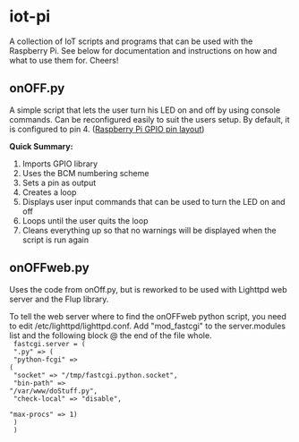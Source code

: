 # iot-pi

A collection of IoT scripts and programs that can be used with the Raspberry Pi. See below for documentation and instructions on how and what to use them for. Cheers!

<h2>onOFF.py</h2>

A simple script that lets the user turn his LED on and off by using console commands. Can be reconfigured easily to suit the users setup. By default, it is configured to pin 4. (<a href="http://www.elektronik-kompendium.de/sites/raspberry-pi/fotos/raspberry-pi-15.jpg">Raspberry Pi GPIO pin layout</a>)

<b>Quick Summary:</b><br>
1. Imports GPIO library<br>
2. Uses the BCM numbering scheme<br>
3. Sets a pin as output<br>
4. Creates a loop<br>
5. Displays user input commands that can be used to turn the LED on and off<br>
6. Loops until the user quits the loop<br>
7. Cleans everything up so that no warnings will be displayed when the script is run again


<h2>onOFFweb.py</h2>
Uses the code from onOff.py, but is reworked to be used with Lighttpd web server and the Flup library.

To tell the web server where to find the onOFFweb python script, you need to edit /etc/lighttpd/lighttpd.conf. Add "mod_fastcgi" to the server.modules list and the following block @ the end of the file whole.
<code>
<br>
 fastcgi.server = (<br>
   ".py" => (<br>
     "python-fcgi" => (<br>
       "socket" => "/tmp/fastcgi.python.socket",<br>
       "bin-path" => "/var/www/doStuff.py",<br>
       "check-local" => "disable",<br>
       "max-procs" => 1)<br>
    )<br>
 )<br>
<code/>

